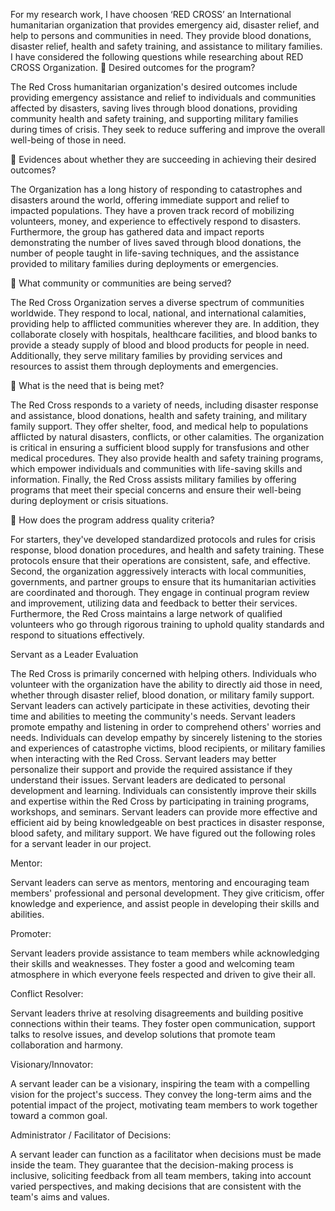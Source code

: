For my research work, I have choosen ‘RED CROSS’ an International humanitarian organization that provides emergency aid, disaster relief, and help to persons and communities in need. They provide blood donations, disaster relief, health and safety training, and assistance to military families.
I have considered the following questions while researching about RED CROSS Organization.
	Desired outcomes for the program?

The Red Cross humanitarian organization's desired outcomes include providing emergency assistance and relief to individuals and communities affected by disasters, saving lives through blood donations, providing community health and safety training, and supporting military families during times of crisis. They seek to reduce suffering and improve the overall well-being of those in need.

	Evidences about whether they are succeeding in achieving their desired outcomes?

The Organization has a long history of responding to catastrophes and disasters around the world, offering immediate support and relief to impacted populations. They have a proven track record of mobilizing volunteers, money, and experience to effectively respond to disasters. Furthermore, the group has gathered data and impact reports demonstrating the number of lives saved through blood donations, the number of people taught in life-saving techniques, and the assistance provided to military families during deployments or emergencies.

	What community or communities are being served?

The Red Cross Organization serves a diverse spectrum of communities worldwide. They respond to local, national, and international calamities, providing help to afflicted communities wherever they are. In addition, they collaborate closely with hospitals, healthcare facilities, and blood banks to provide a steady supply of blood and blood products for people in need. Additionally, they serve military families by providing services and resources to assist them through deployments and emergencies.

	What is the need that is being met?

The Red Cross responds to a variety of needs, including disaster response and assistance, blood donations, health and safety training, and military family support. They offer shelter, food, and medical help to populations afflicted by natural disasters, conflicts, or other calamities. The organization is critical in ensuring a sufficient blood supply for transfusions and other medical procedures. They also provide health and safety training programs, which empower individuals and communities with life-saving skills and information. Finally, the Red Cross assists military families by offering programs that meet their special concerns and ensure their well-being during deployment or crisis situations.

	How does the program address quality criteria?

For starters, they've developed standardized protocols and rules for crisis response, blood donation procedures, and health and safety training. These protocols ensure that their operations are consistent, safe, and effective. Second, the organization aggressively interacts with local communities, governments, and partner groups to ensure that its humanitarian activities are coordinated and thorough. They engage in continual program review and improvement, utilizing data and feedback to better their services. Furthermore, the Red Cross maintains a large network of qualified volunteers who go through rigorous training to uphold quality standards and respond to situations effectively.

Servant as a Leader Evaluation

The Red Cross is primarily concerned with helping others. Individuals who volunteer with the organization have the ability to directly aid those in need, whether through disaster relief, blood donation, or military family support. Servant leaders can actively participate in these activities, devoting their time and abilities to meeting the community's needs. Servant leaders promote empathy and listening in order to comprehend others' worries and needs. Individuals can develop empathy by sincerely listening to the stories and experiences of catastrophe victims, blood recipients, or military families when interacting with the Red Cross. Servant leaders may better personalize their support and provide the required assistance if they understand their issues. Servant leaders are dedicated to personal development and learning. Individuals can consistently improve their skills and expertise within the Red Cross by participating in training programs, workshops, and seminars. Servant leaders can provide more effective and efficient aid by being knowledgeable on best practices in disaster response, blood safety, and military support.
We have figured out the following roles for a servant leader in our project.

Mentor: 

Servant leaders can serve as mentors, mentoring and encouraging team members' professional and personal development. They give criticism, offer knowledge and experience, and assist people in developing their skills and abilities.

Promoter:

 Servant leaders provide assistance to team members while acknowledging their skills and weaknesses. They foster a good and welcoming team atmosphere in which everyone feels respected and driven to give their all.
 
Conflict Resolver:

Servant leaders thrive at resolving disagreements and building positive connections within their teams. They foster open communication, support talks to resolve issues, and develop solutions that promote team collaboration and harmony.

Visionary/Innovator:

A servant leader can be a visionary, inspiring the team with a compelling vision for the project's success. They convey the long-term aims and the potential impact of the project, motivating team members to work together toward a common goal.

Administrator / Facilitator of Decisions:

 A servant leader can function as a facilitator when decisions must be made inside the team. They guarantee that the decision-making process is inclusive, soliciting feedback from all team members, taking into account varied perspectives, and making decisions that are consistent with the team's aims and values.

